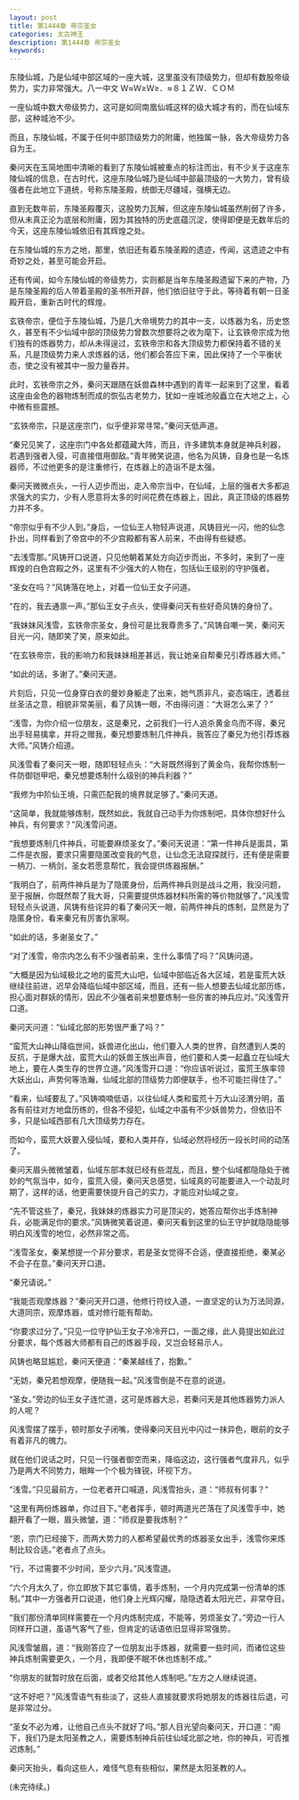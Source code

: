 ```yaml
---
layout: post
title: 第1444章 帝宗圣女
categories: 太古神王
description: 第1444章 帝宗圣女
keywords:
---
```


东陵仙城，乃是仙域中部区域的一座大城，这里虽没有顶级势力，但却有数股帝级势力，实力非常强大。八一中文 Ｗ≈Ｗ≥Ｗ≥．≈８１ＺＷ．ＣＯＭ

一座仙城中数大帝级势力，这可是如同南凰仙城这样的级大城才有的，而在仙域东部，这种城池不少。

而且，东陵仙城，不属于任何中部顶级势力的附庸，他独属一脉，各大帝级势力各自为王。

秦问天在玉简地图中清晰的看到了东陵仙城被重点的标注而出，有不少关于这座东陵仙城的信息，在古时代，这座东陵仙城乃是仙域中部最顶级的一大势力，曾有级强者在此地立下道统，号称东陵圣殿，统御无尽疆域，强横无边。

直到无数年前，东陵圣殿覆灭，这股势力瓦解，但这座东陵仙城虽然削弱了许多，但从未真正沦为底层和附庸，因为其独特的历史底蕴沉淀，使得即便是无数年后的今天，这座东陵仙城依旧有其辉煌之处。

在东陵仙城的东方之地，那里，依旧还有着东陵圣殿的遗迹，传闻，这遗迹之中有奇妙之处，甚至可能会开启。

还有传闻，如今东陵仙城的帝级势力，实则都是当年东陵圣殿遗留下来的产物，乃是东陵圣殿的后人带着圣殿的圣书所开辟，他们依旧驻守于此，等待着有朝一日圣殿开启，重新古时代的辉煌。

玄铁帝宗，便位于东陵仙城，乃是几大帝境势力的其中一支，以炼器为名，历史悠久，甚至有不少仙域中部的顶级势力曾数次想要将之收为麾下，让玄铁帝宗成为他们独有的炼器势力，却从未得逞过，玄铁帝宗和各大顶级势力都保持着不错的关系，凡是顶级势力来人求炼器的话，他们都会答应下来，因此保持了一个平衡状态，使之没有被其中一股力量吞并。

此时，玄铁帝宗之外，秦问天跟随在妖兽森林中遇到的青年一起来到了这里，看着这座由金色的器物炼制而成的恢弘古老势力，犹如一座城池般矗立在大地之上，心中微有些震撼。

“玄铁帝宗，只是这座宗门，似乎便非常寻常。”秦问天低声道。

“秦兄见笑了，这座宗门中各处都蕴藏大阵，而且，许多建筑本身就是神兵利器，若遇到强者入侵，可直接借用御敌。”青年微笑说道，他名为风铸，自身也是一名炼器师，不过他更多的是注重修行，在炼器上的造诣不是太强。

秦问天微微点头，一行人迈步而出，走入帝宗当中，在仙域，上层的强者大多都追求强大的实力，少有人愿意将太多的时间花费在炼器上，因此，真正顶级的炼器势力并不多。

“帝宗似乎有不少人到。”身后，一位仙王人物轻声说道，风铸目光一闪，他的仙念扑出，同样看到了帝宫中的不少宫殿都有客人前来，不由得有些疑惑。

“去浅雪那。”风铸开口说道，只见他朝着某处方向迈步而出，不多时，来到了一座辉煌的白色宫殿之外，这里有不少强大的人物在，包括仙王级别的守护强者。

“圣女在吗？”风铸落在地上，对着一位仙王女子问道。

“在的，我去通禀一声。”那仙王女子点头，使得秦问天有些好奇风铸的身份了。

“我妹妹风浅雪，玄铁帝宗圣女，身份可是比我尊贵多了。”风铸自嘲一笑，秦问天目光一闪，随即笑了笑，原来如此。

“在玄铁帝宗，我的影响力和我妹妹相差甚远，我让她亲自帮秦兄引荐炼器大师。”

“如此的话，多谢了。”秦问天道。

片刻后，只见一位身穿白衣的曼妙身躯走了出来，她气质非凡，姿态端庄，透着丝丝圣洁之意，相貌非常美丽，看了风铸一眼，不由得问道：“大哥怎么来了？”

“浅雪，为你介绍一位朋友，这是秦兄，之前我们一行人追杀黄金鸟而不得，秦兄出手轻易擒拿，并将之赠我，秦兄想要炼制几件神兵，我答应了秦兄为他引荐炼器大师。”风铸介绍道。

风浅雪看了秦问天一眼，随即轻轻点头：“大哥既然得到了黄金鸟，我帮你炼制一件防御铠甲吧，秦兄想要炼制什么级别的神兵利器？”

“我修为中阶仙王境，只需匹配我的境界就足够了。”秦问天道。

“这简单，我就能够炼制，既然如此，我就自己动手为你炼制吧，具体你想好什么神兵，有何要求？”风浅雪问道。

“我想要炼制几件神兵，可能要麻烦圣女了。”秦问天说道：“第一件神兵是面具，第二件是衣服，要求只需要隐匿改变我的气息，让仙念无法窥探就行，还有便是需要一柄刀、一柄剑，圣女若愿意帮忙，我会提供炼器报酬。”

“我明白了，前两件神兵是为了隐匿身份，后两件神兵则是战斗之用，我没问题，至于报酬，你既然帮了我大哥，只需要提供炼器材料所需的等价物就够了。”风浅雪轻轻点头说道，风铸有些诧异的看了秦问天一眼，前两件神兵的炼制，显然是为了隐匿身份，看来秦兄有厉害仇家啊。

“如此的话，多谢圣女了。”

“对了浅雪，帝宗内怎么有不少强者前来，生什么事情了吗？”风铸问道。

“大概是因为仙域极北之地的蛮荒大山吧，仙域中部临近各大区域，若是蛮荒大妖继续往前进，迟早会降临仙域中部区域，而且，还有一些人想要去仙域北部历练，担心面对群妖的情形，因此不少强者前来想要炼制一些厉害的神兵应对。”风浅雪开口道。

秦问天问道：“仙域北部的形势很严重了吗？”

“蛮荒大山神山降临世间，妖兽进化出山，他们要入人类的世界，自然遭到人类的反抗，于是爆大战，蛮荒大山的妖兽王族出声音，他们要和人类一起矗立在仙域大地上，要在人类生存的世界立道。”风浅雪开口道：“你应该听说过，蛮荒王族率领大妖出山，声势何等浩瀚，仙域北部的顶级势力即便联手，也不可能拦得住了。”

“看来，仙域要乱了。”风铸喃喃低语，以往仙域人类和蛮荒十万大山泾渭分明，虽各有前往对方地盘历练的，但各不侵犯，仙域之中虽有不少妖兽势力，但依旧不多，只是仙域西部有几大顶级势力存在。

而如今，蛮荒大妖要入侵仙域，要和人类并存，仙域必然将经历一段长时间的动荡了。

秦问天眉头微微皱着，仙域东部本就已经有些混乱，而且，整个仙域都隐隐处于微妙的气氛当中，如今，蛮荒入侵，秦问天总感觉，仙域真的可能要进入一个动乱时期了，这样的话，他更需要快提升自己的实力，才能应对仙域之变。

“先不管这些了，秦兄，我妹妹的炼器实力可是顶尖的，她答应帮你出手炼制神兵，必能满足你的要求。”风铸微笑着说道，秦问天看到这里的仙王守护就隐隐能够明白风浅雪的地位，必然非常之高。

“浅雪圣女，秦某想提一个非分要求，若是圣女觉得不合适，便直接拒绝，秦某必不会子在意。”秦问天开口道。

“秦兄请说。”

“我能否观摩炼器？”秦问天开口道，他修行符纹入道，一直坚定的认为万法同源，大道同宗，观摩炼器，或对修行能有帮助。

“你要求过分了。”只见一位守护仙王女子冷冷开口，一面之缘，此人竟提出如此过分要求，每个炼器大师都有自己的炼器手段，又岂会轻易示人。

风铸也略显尴尬，秦问天便道：“秦某越线了，抱歉。”

“无妨，秦兄若想观摩，便随我一起。”风浅雪倒是不在意的说道。

“圣女。”旁边的仙王女子连忙道，这可是炼器大忌，若秦问天是其他炼器势力派人的人呢？

风浅雪摆了摆手，顿时那女子闭嘴，使得秦问天目光中闪过一抹异色，眼前的女子有着非凡的魄力。

就在他们说话之时，只见一行强者御空而来，降临这边，这行强者气度非凡，似乎乃是两大不同势力，眼眸一个个极为锋锐，环视下方。

“浅雪。”只见最前方，一位老者开口喊道，风浅雪抬头，道：“师叔有何事？”

“这里有两份炼器单，你过目下。”老者挥手，顿时两道光芒落在了风浅雪手中，她翻开看了一眼，眉头微皱，道：“师叔是要我炼制？”

“恩，宗门已经接下，而两大势力的人都希望最优秀的炼器圣女出手，浅雪你来炼制比较合适。”老者点了点头。

“行，不过需要不少时间，至少六月。”风浅雪道。

“六个月太久了，你立即放下其它事情，着手炼制，一个月内完成第一份清单的炼制。”其中一方强者开口说道，他们身上光辉闪耀，隐隐透着太阳光芒，非常夺目。

“我们那份清单同样需要在一个月内炼制完成，不能等，劳烦圣女了。”旁边一行人同样开口道，虽语气客气了些，但肯定的话语依旧显得非常强势。

风浅雪皱眉，道：“我刚答应了一位朋友出手炼器，就需要一些时间，而诸位这些神兵炼制需要更久，一个月，我即便不眠不休也炼制不成。”

“你朋友的就暂时放在后面，或者交给其他人炼制吧。”左方之人继续说道。

“这不好吧？”风浅雪语气有些淡了，这些人直接就要求将她朋友的炼器往后退，可是非常过分。

“圣女不必为难，让他自己点头不就好了吗。”那人目光望向秦问天，开口道：“阁下，我们乃是太阳圣教之人，需要炼制神兵前往仙域北部之地，你的神兵，可否推迟炼制。”

秦问天抬头，看向这些人，难怪气息有些相似，果然是太阳圣教的人。

(未完待续。)
